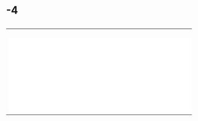 # -4

<div style="overflow-x: scroll">
  <table>
    <tr>
      <td>　　　　　　　　　　　　　　　　　　　　　　　　　　　　　　　　　　　　　　　　　　　　　　　　　　　　　　　　　　　　　　　　　　　　　　　　　　　　　　　　　　　　　　　　　　　　　　　　　　　　</td>
    </tr>
    <tr>
      <td>
        <a href="#"><img src="-4.svg" width="1220px" height="202px" alt="-"></a>
      </td>
    </tr>
  </table>
</div>
